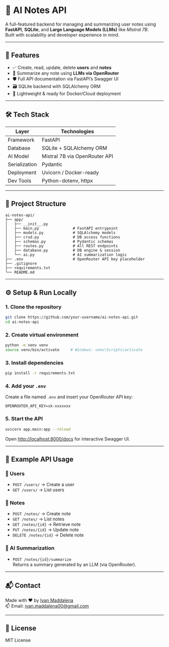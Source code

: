 # 🧠 AI Notes API

A full-featured backend for managing and summarizing user notes using **FastAPI**, **SQLite**, and **Large Language Models (LLMs)** like *Mistral 7B*.  
Built with scalability and developer experience in mind. 

---

## 🚀 Features

- ✅ Create, read, update, delete **users** and **notes**
- 📑 Summarize any note using **LLMs via OpenRouter**
- 🛡️ Full API documentation via FastAPI’s Swagger UI
- 🗃️ SQLite backend with SQLAlchemy ORM
- 🌱 Lightweight & ready for Docker/Cloud deployment

---

## 🛠️ Tech Stack

| Layer       | Technologies                              |
|-------------|--------------------------------------------|
| Framework   | FastAPI                                     |
| Database    | SQLite + SQLAlchemy ORM                    |
| AI Model    | Mistral 7B via OpenRouter API              |
| Serialization | Pydantic                                 |
| Deployment  | Uvicorn / Docker-ready                     |
| Dev Tools   | Python-dotenv, httpx                       |

---

## 📂 Project Structure

```
ai-notes-api/
├── app/
│   ├── __init__.py
│   ├── main.py               # FastAPI entrypoint
│   ├── models.py             # SQLAlchemy models
│   ├── crud.py               # DB access functions
│   ├── schemas.py            # Pydantic schemas
│   ├── routes.py             # All REST endpoints
│   ├── database.py           # DB engine & session
│   └── ai.py                 # AI summarization logic
├── .env                      # OpenRouter API key placeholder
├── .gitignore
├── requirements.txt
└── README.md
```

---

## ⚙️ Setup & Run Locally

### 1. Clone the repository

```bash
git clone https://github.com/your-username/ai-notes-api.git
cd ai-notes-api
```

### 2. Create virtual environment

```bash
python -m venv venv
source venv/bin/activate     # Windows: venv\Scripts\activate
```

### 3. Install dependencies

```bash
pip install -r requirements.txt
```

### 4. Add your `.env`

Create a file named `.env` and insert your OpenRouter API key:

```
OPENROUTER_API_KEY=sk-xxxxxxx
```

### 5. Start the API

```bash
uvicorn app.main:app --reload
```

Open [http://localhost:8000/docs](http://localhost:8000/docs) for interactive Swagger UI.

---

## 🧪 Example API Usage

### 👤 Users

- `POST /users/` → Create a user  
- `GET /users/` → List users

### 📝 Notes

- `POST /notes/` → Create note  
- `GET /notes/` → List notes  
- `GET /notes/{id}` → Retrieve note  
- `PUT /notes/{id}` → Update note  
- `DELETE /notes/{id}` → Delete note  

### 🤖 AI Summarization

- `POST /notes/{id}/summarize`  
Returns a summary generated by an LLM (via OpenRouter).

---

## 📬 Contact

Made with ❤️ by [Ivan Maddalena](https://github.com/IvanMaddalena)  
📫 Email: ivan.maddalena00@gmail.com

---

## 📜 License

MIT License
